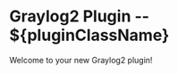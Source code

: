 Graylog2 Plugin -- ${pluginClassName}
=====================================

Welcome to your new Graylog2 plugin!
